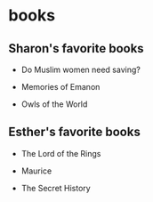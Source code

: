 # books 

## Sharon's favorite books 

- Do Muslim women need saving?
  
- Memories of Emanon
  
- Owls of the World
  
## Esther's favorite books

- The Lord of the Rings
  
- Maurice
  
- The Secret History
